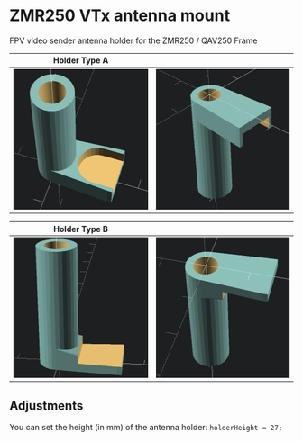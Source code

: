 # ZMR250 VTx antenna mount
FPV video sender antenna holder for the ZMR250 / QAV250 Frame

Holder Type A |  |
--------------|---------------
<img src="img/VTx_antenna_mount_type_A_1.png" height="250"> | <img src="img/VTx_antenna_mount_type_A_2.png" height="250">


Holder Type B |  |
--------------|---------------
<img src="img/VTx_antenna_mount_type_B_1.png" height="250"> | <img src="img/VTx_antenna_mount_type_B_2.png" height="250">

## Adjustments

You can set the height (in mm) of the antenna holder: ```holderHeight = 27;```
